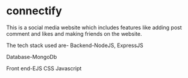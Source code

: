 # connectify
This is a social media website which includes features like adding post comment and likes and making friends on the website.

The tech stack used are-
Backend-NodeJS, ExpressJS

Database-MongoDb

Front end-EJS CSS Javascript
